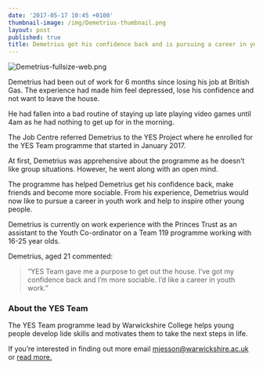 ```yaml
---
date: '2017-05-17 10:45 +0100'
thumbnail-image: /img/Demetrius-thumbnail.png
layout: post
published: true
title: Demetrius got his confidence back and is pursuing a career in youth work
---
```

![Demetrius-fullsize-web.png]({{site.baseurl}}/img/Demetrius-fullsize-web.png)

Demetrius had been out of work for 6 months since losing his job at British Gas.  The experience had made him feel depressed, lose his confidence and not want to leave the house. 

He had fallen into a bad routine of staying up late playing video games until 4am as he had nothing to get up for in the morning.

The Job Centre referred Demetrius to the YES Project where he enrolled for the YES Team programme that started in January 2017.

At first, Demetrius was apprehensive about the programme as he doesn’t like group situations.  However, he went along with an open mind.

The programme has helped Demetrius get his confidence back, make friends and become more sociable.  From his experience, Demetrius would now like to pursue a career in youth work and help to inspire other young people.

Demetrius is currently on work experience with the Princes Trust as an assistant to the Youth Co-ordinator on a Team 119 programme working with 16-25 year olds.

Demetrius, aged 21 commented:

> “YES Team gave me a purpose to get out the house. I’ve got my confidence back and I’m more sociable. I’d like a career in youth work.”

### About the YES Team

The YES Team programme lead by Warwickshire College helps young people develop lide skills and motivates them to take the next steps in life.

If you’re interested in finding out more email [mjesson@warwickshire.ac.uk](mailto:mjesson@warwickshire.ac.uk) or [read more.](https://www.yesproject.org/what-you-can-do/get-motivated-to-succeed/)


